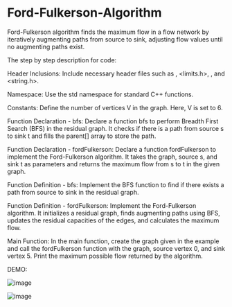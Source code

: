 # Ford-Fulkerson-Algorithm
 Ford-Fulkerson algorithm finds the maximum flow in a flow network by iteratively augmenting paths from source to sink, adjusting flow values until no augmenting paths exist.

The step by step description for code:

Header Inclusions: Include necessary header files such as <iostream>, <limits.h>, <queue>, and <string.h>.

Namespace: Use the std namespace for standard C++ functions.

Constants: Define the number of vertices V in the graph. Here, V is set to 6.

Function Declaration - bfs: Declare a function bfs to perform Breadth First Search (BFS) in the residual graph. It checks if there is a path from source s to sink t and fills the parent[] array to store the path.

Function Declaration - fordFulkerson: Declare a function fordFulkerson to implement the Ford-Fulkerson algorithm. It takes the graph, source s, and sink t as parameters and returns the maximum flow from s to t in the given graph.

Function Definition - bfs: Implement the BFS function to find if there exists a path from source to sink in the residual graph.

Function Definition - fordFulkerson: Implement the Ford-Fulkerson algorithm. It initializes a residual graph, finds augmenting paths using BFS, updates the residual capacities of the edges, and calculates the maximum flow.

Main Function: In the main function, create the graph given in the example and call the fordFulkerson function with the graph, source vertex 0, and sink vertex 5. Print the maximum possible flow returned by the algorithm.

DEMO:

![image](https://github.com/arshasuresh03/Ford-Fulkerson-Algorithm/assets/160167081/5f493d9b-d6e0-42c0-b217-dbbd0e77a4ee)

![image](https://github.com/arshasuresh03/Ford-Fulkerson-Algorithm/assets/160167081/29e97aec-42e1-4a2e-a115-cd56b99c2e27)

